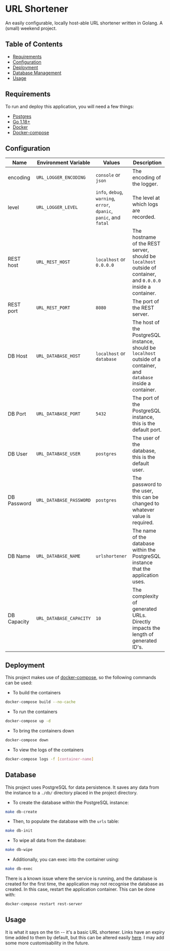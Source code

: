 # URL Shortener

An easily configurable, locally host-able URL shortener written in Golang. A (small) weekend project.

## Table of Contents
 - [Requirements](#requirements)
 - [Configuration](#configuration)
 - [Deployment](#deployment)
 - [Database Management](#database)
 - [Usage](#usage)

## Requirements

To run and deploy this application, you will need a few things:
 - [Postgres](https://hub.docker.com/_/postgres) 
 - [Go 1.18+](https://go.dev/doc/install)
 - [Docker](https://docs.docker.com/get-docker/)
 - [Docker-compose](https://docs.docker.com/compose/install/)

## Configuration

| Name | Environment Variable | Values | Description |
| ---- | -------------------- | ------ | ----------- |
| encoding | `URL_LOGGER_ENCODING` | `console` or `json` | The encoding of the logger. |
| level | `URL_LOGGER_LEVEL` | `info`, `debug`, `warning`, `error`, `dpanic`, `panic`, and `fatal` | The level at which logs are recorded. | 
| REST host | `URL_REST_HOST` | `localhost` or `0.0.0.0` | The hostname of the REST server, should be `localhost` outside of container, and `0.0.0.0` inside a container. |
| REST port | `URL_REST_PORT` | `8080` | The port of the REST server. |
| DB Host | `URL_DATABASE_HOST` | `localhost` or `database` | The host of the PostgreSQL instance, should be `localhost` outside of a container, and `database` inside a container. |
| DB Port | `URL_DATABASE_PORT` | `5432` | The port of the PostgreSQL instance, this is the default port. |
| DB User | `URL_DATABASE_USER` | `postgres` | The user of the database, this is the default user. |
| DB Password | `URL_DATABASE_PASSWORD` | `postgres` | The password to the user, this can be changed to whatever value is required. |
| DB Name | `URL_DATABASE_NAME` | `urlshortener`| The name of the database within the PostgreSQL instance that the application uses. |
| DB Capacity | `URL_DATABASE_CAPACITY` | `10` |The complexity of generated URLs. Directly impacts the length of generated ID's. |

## Deployment

This project makes use of [docker-compose](https://docs.docker.com/compose/install/), so the following commands can be used:

 * To build the containers
 ```bash
 docker-compose build --no-cache
 ```

 * To run the containers
 ```bash
 docker-compose up -d
 ```

 * To bring the containers down
 ```bash
 docker-compose down
 ```

 * To view the logs of the containers
 ```bash
 docker-compose logs -f [container-name]
 ```

## Database

This project uses PostgreSQL for data persistence. It saves any data from the instance to a `./db/` directory placed in the project directory.

 * To create the database within the PostgreSQL instance:
 ```bash
 make db-create
 ```

 * Then, to populate the database with the `urls` table:
 ```bash
 make db-init
 ```

 * To wipe all data from the database:
 ```bash
 make db-wipe
 ```

 * Additionally, you can exec into the container using:
 ```bash
 make db-exec
 ```

 There is a known issue where the service is running, and the database is created for the first time, the application may not recognise the database as created. In this case, restart the application container. This can be done with:
```bash
docker-compose restart rest-server
```

## Usage

It is what it says on the tin -- it's a basic URL shortener. Links have an expiry time added to them by default, but this can be altered easily [here](./internal/datastore/postgres.go). I may add some more customisability in the future.
